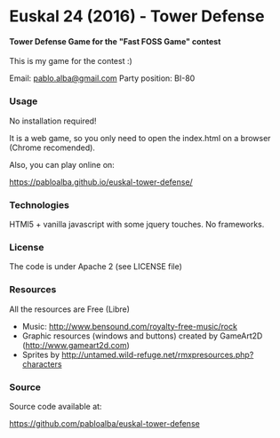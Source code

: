 Euskal 24 (2016) - Tower Defense
===========================

#### Tower Defense Game  for the "Fast FOSS Game" contest ####

This is my game for the contest :)

Email: pablo.alba@gmail.com
Party position: BI-80


### Usage ###

No installation required!

It is a web game, so you only need to open the index.html on a browser (Chrome recomended).

Also, you can play online on:

https://pabloalba.github.io/euskal-tower-defense/



### Technologies ###

HTMl5 + vanilla javascript with some jquery touches. No frameworks.


### License ###

The code is under Apache 2 (see LICENSE file)

### Resources ###

All the resources are Free (Libre)

* Music: http://www.bensound.com/royalty-free-music/rock
* Graphic resources (windows and buttons) created by GameArt2D (http://www.gameart2d.com)
* Sprites by http://untamed.wild-refuge.net/rmxpresources.php?characters


### Source ###

Source code available at:

https://github.com/pabloalba/euskal-tower-defense
